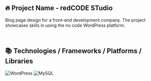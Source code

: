 ## 🔥 Project Name - redCODE STudio

Blog page design for a front-end development company. The project showcases skills in using the no code WordPress platform.

&nbsp;

## 📚 Technologies / Frameworks / Platforms / Libraries

![WordPress](https://img.shields.io/badge/WordPress-brown.svg?style=for-the-badge&logo=WordPress&logoColor=white)
![MySQL](https://img.shields.io/badge/mysql-4479A1.svg?style=for-the-badge&logo=mysql&logoColor=white)

&nbsp;
